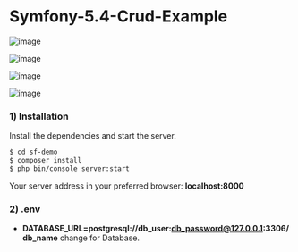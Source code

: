 # Symfony-5.4-Crud-Example

![image](https://github.com/sourceforest2/symfony-crud/assets/1700125/24b33dbc-7eac-47e1-9cbe-af7f7f2bb8b0)

![image](https://github.com/sourceforest2/symfony-crud/assets/1700125/c1f5da56-4a41-4aef-abee-9825096c8c2c)

![image](https://github.com/sourceforest2/symfony-crud/assets/1700125/b968b5ea-d175-4398-a743-666a302352a6)

![image](https://github.com/sourceforest2/symfony-crud/assets/1700125/516648ee-324c-491b-abcd-1f0e1142407c)


### 1) Installation

Install the dependencies and start the server.

```sh
$ cd sf-demo
$ composer install
$ php bin/console server:start
```

Your server address in your preferred browser: **localhost:8000**

### 2) .env

- **DATABASE_URL=postgresql://db_user:db_password@127.0.0.1:3306/db_name** change for Database.

